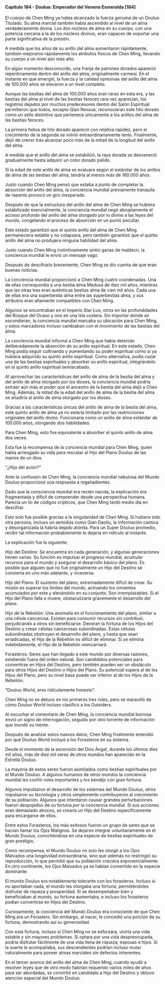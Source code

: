 
#### Capítulo 184 - Douluo: Emperador del Veneno Esmeralda [184]

El cuerpo de Chen Ming ya había alcanzado la fuerza genuina de un Douluo Titulado. Su alma marcial también había ascendido al nivel de un alma verdaderamente divina. Los dos núcleos de alma en su cuerpo, con una potencia cercana a la de los núcleos divinos, eran capaces de soportar una parte significativa de la presión.

A medida que los años de su anillo del alma aumentaron rápidamente, también mejoraron rápidamente los atributos físicos de Chen Ming, llevando su cuerpo a un nivel aún más alto.

En algún momento desconocido, una franja de patrones dorados apareció repentinamente dentro del anillo del alma, originalmente carmesí. En el instante en que emergió, la fuerza y la calidad opresivas del anillo del alma de 100.000 años se elevaron a un nivel completo.

Aunque las bestias del alma de 100.000 años eran raras en esta era, y las bestias del alma al nivel de las bestias feroces rara vez aparecían, los registros dejados por muchos predecesores dentro del Salón Espiritual permitieron que todos, excepto Qian Renxue, reconocieran este hilo dorado como un sello distintivo que pertenece únicamente a los anillos del alma de las bestias feroces.

La primera hebra de hilo dorado apareció con relativa rapidez, pero el crecimiento de la segunda se volvió extraordinariamente lento. Finalmente, dejó de crecer tras alcanzar poco más de la mitad de la longitud del anillo del alma.

A medida que el anillo del alma se estabilizó, la raya dorada se desvaneció gradualmente hasta adquirir un color dorado pálido.

Si la edad de este anillo de alma se evaluara según el estándar de los anillos de alma de las bestias del alma, tendría al menos más de 160.000 años.

Justo cuando Chen Ming pensó que estaba a punto de completar la absorción del anillo del alma, la conciencia mundial previamente tranquila de repente provocó un giro inesperado.

Después de que la estructura del anillo del alma de Chen Ming se hubiera estabilizado esencialmente, la conciencia mundial negó abruptamente el acceso profundo del anillo del alma otorgado por lo divino a las leyes del mundo, congelando el proceso de absorción en un punto peculiar.

Este estado garantizó que el quinto anillo del alma de Chen Ming permaneciera estable y no colapsara, pero también garantizó que el quinto anillo del alma no produjera ninguna habilidad del alma.

Justo cuando Chen Ming instintivamente sintió ganas de maldecir, la conciencia mundial le envió un mensaje vago.

Después de descifrarlo brevemente, Chen Ming se dio cuenta de que eran buenas noticias.

La conciencia mundial proporcionó a Chen Ming cuatro coordenadas. Una de ellas correspondía a una bestia alma Medusa de diez mil años, mientras que las otras tres eran auténticas bestias alma de cien mil años. Cada una de ellas era una superbestia alma entre las superbestias alma, y sus atributos eran altamente compatibles con Chen Ming.

Algunos se encontraban en el Imperio Star Luo, otros en las profundidades del Bosque del Ocaso y uno en una isla costera. Sin importar dónde se escondieran, la conciencia mundial marcaba su ubicación para Chen Ming, y estos marcadores incluso cambiaban con el movimiento de las bestias del alma.

La conciencia mundial informó a Chen Ming que había detenido deliberadamente la absorción de su anillo espiritual. En este estado, Chen Ming podía seguir cultivando y aumentando su poder espiritual como si ya hubiera adquirido su quinto anillo espiritual. Como alternativa, podía cazar una de las bestias espirituales y absorber su anillo espiritual, integrándolo en el quinto anillo espiritual semiacabado.

Al aprovechar las características del anillo de alma de la bestia del alma y del anillo de alma otorgado por los dioses, la conciencia mundial podría extraer aún más el poder que el ancestro de la bestia del alma dejó a Chen Ming. Además, la mitad de la edad del anillo de alma de la bestia del alma se añadiría al anillo de alma otorgado por los dioses.

Gracias a las características únicas del anillo de alma de la bestia del alma, este quinto anillo de alma ya no estaría limitado por las restricciones originales del anillo divino. Funcionaría como un anillo de alma estándar de 100.000 años, otorgando dos habilidades.

Para Chen Ming, esto fue equivalente a absorber el quinto anillo de alma dos veces.

Esta fue la recompensa de la conciencia mundial para Chen Ming, quien había arriesgado su vida para rescatar al Hijo del Plano Douluo de las manos de un dios.

"¿Hijo del avión?"

Ante la confusión de Chen Ming, la conciencia mundial nebulosa del Mundo Douluo proporcionó una respuesta a regañadientes.

Dado que la consciencia mundial era recién nacida, la explicación era fragmentada y difícil de comprender desde una perspectiva humana. Parecía un lío de códigos crípticos, que Chen Ming tardó medio día en descifrar.

Esto solo fue posible gracias a la singularidad de Chen Ming. Si hubiera sido otra persona, incluso un semidiós como Qian Daoliu, la información caótica y desorganizada la habría dejado atónita. Para un Super Douluo promedio, recibir tal información probablemente lo dejaría en ridículo al instante.

La explicación fue la siguiente:

Hijo del Destino: Se encuentra en cada generación, y algunas generaciones tienen varias. Su función es impulsar el progreso mundial, acumular recursos para el mundo y asegurar el desarrollo básico del plano. Es posible que alguien que no fue originalmente un Hijo del Destino se convierta en uno más adelante, y viceversa.

Hijo del Plano: El sustento del plano, extremadamente difícil de crear. Su misión es superar los límites del mundo, activando los cimientos acumulados por este y elevándolo en su conjunto. Son irremplazables. Si el Hijo del Plano falla o muere, obstaculizaría gravemente el desarrollo del plano.

Hijo de la Rebelión: Una anomalía en el funcionamiento del plano, similar a una célula cancerosa. Existen para consumir recursos sin contribuir, perjudicando a otros sin beneficiarse. Devoran la fortuna de los Hijos del Destino y crean células cancerosas subordinadas. Estas células subordinadas obstruyen el desarrollo del plano, y hasta que sean erradicadas, el Hijo de la Rebelión es difícil de eliminar. Si se elimina indebidamente, el Hijo de la Rebelión reencarnará.

Forasteros: Seres que han llegado a este mundo por diversas razones, existiendo fuera del orden natural. Son candidatos potenciales para convertirse en Hijos del Destino, pero también pueden ser un obstáculo para otros Hijos del Destino o Hijos del Plano. Su potencial supera al de los Hijos del Plano, pero su nivel base puede ser inferior al de los Hijos de la Rebelión.

"Douluo World, eres ridículamente honesto".

Chen Ming no se detuvo en los primeros tres roles, pero se maravilló de cómo Douluo World incluso clasificó a los Outsiders.

Al escuchar el comentario de Chen Ming, la conciencia mundial borrosa envió un signo de interrogación, seguido por otro torrente de información que inundó su mente.

Después de analizar estos nuevos datos, Chen Ming finalmente entendió por qué Douluo World incluyó a los Forasteros en su sistema.

Desde el momento de la ascensión del Dios Ángel, durante los últimos diez mil años, más de diez mil seres de otros mundos han aparecido en la Estrella Douluo.

La mayoría de estos seres fueron asimilados como bestias espirituales por el Mundo Douluo. A algunos humanos de otros mundos la conciencia mundial les confió roles importantes y los bendijo con gran fortuna.

Algunos impulsaron el desarrollo de los sistemas del Mundo Douluo, otros impulsaron su tecnología y otros simplemente contribuyeron al crecimiento de su población. Algunos que intentaron causar grandes perturbaciones fueron despojados de su fortuna por la conciencia mundial. Si sus acciones eran demasiado atroces, se crearía un Hijo del Destino específicamente para encargarse de ellos.

Entre estos Forasteros, los más exitosos fueron un grupo de seres que se hacían llamar los Ojos Malignos. Se dejaron integrar voluntariamente en el Mundo Douluo, convirtiéndose en una especie de bestias espirituales de gran prestigio.

Como recompensa, el Mundo Douluo no solo les otorgó a los Ojos Malvados una longevidad extraordinaria, sino que además no restringió su reproducción, lo que permitió que su población creciera exponencialmente. En otro continente, los Ojos Malvados ya se habían convertido en la especie dominante.

El mundo Douluo era notablemente tolerante con los forasteros. Incluso si no aportaban nada, el mundo les otorgaba una fortuna, permitiéndoles disfrutar de riqueza y prosperidad. Si se desempeñaban bien y beneficiaban al mundo, su fortuna aumentaba, e incluso los forasteros podían convertirse en Hijos del Destino.

Curiosamente, la conciencia del Mundo Douluo era consciente de que Chen Ming era un Forastero. Sin embargo, al nacer, le concedió una porción de su fortuna, demostrando así su generosidad.

Con esta fortuna, incluso si Chen Ming no se esforzara, viviría una vida estable y sin mayores problemas. Si optara por una vida despreocupada, podría disfrutar fácilmente de una vida llena de riqueza, esposas e hijos. Si la suerte le acompañaba, sus descendientes podrían incluso mutar naturalmente para poseer almas marciales sin defectos inherentes.

En el tercer avance del anillo del alma de Chen Ming, cuando ayudó a resolver leyes que de otro modo habrían requerido varios miles de años para ser abordadas, se convirtió en candidato a Hijo del Destino y obtuvo atención especial del Mundo Douluo.
